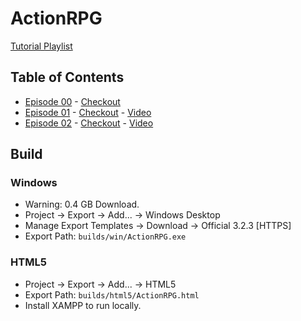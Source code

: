 # ActionRPG

[Tutorial Playlist](https://www.youtube.com/watch?v=mAbG8Oi-SvQ&list=PL9FzW-m48fn2SlrW0KoLT4n5egNdX-W9a&ab_channel=HeartBeast)
## Table of Contents

- [Episode 00](https://github.com/ktmeaton/ActionRPG/blob/master/README.md) - [Checkout](https://github.com/ktmeaton/ActionRPG/tree/a58299c51609ade4d5491ea1708bce5cb898b776)
- [Episode 01](https://github.com/ktmeaton/ActionRPG/blob/master/docs/Episode_01.md) - [Checkout](https://github.com/ktmeaton/ActionRPG/tree/446b48310e054ee1c254971f32ef92ac929ec9a8) - [Video](https://www.youtube.com/watch?v=mAbG8Oi-SvQ&ab_channel=HeartBeast)
- [Episode 02](https://github.com/ktmeaton/ActionRPG/blob/master/docs/Episode_02.md) - [Checkout]() - [Video](https://www.youtube.com/watch?v=EQA9MJ5_TxU)

## Build

### Windows

- Warning: 0.4 GB Download.
- Project -> Export -> Add... -> Windows Desktop
- Manage Export Templates -> Download -> Official 3.2.3 [HTTPS]
- Export Path: ```builds/win/ActionRPG.exe```

### HTML5

- Project -> Export -> Add... -> HTML5
- Export Path: ```builds/html5/ActionRPG.html```
- Install XAMPP to run locally.